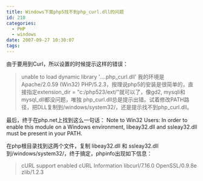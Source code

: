 ```yaml
---
title: Windows下面php5找不到php_curl.dll的问题
id: 210
categories:
  - PHP
  - windows
date: 2007-09-27 10:30:07
tags:
---
```


由于要用到Curl，所以设置的时候提示这样的错误：
> unable to load dynamic library '....php_curl.dll'
我的环境是Apache/2.0.59 (Win32) PHP/5.2.3，按理说php5的安装是很简单的，直接指定extension_dir = "c:/php523/ext/"就可以了，像gd2, mysqli和mysql_dll都没问题，唯独 php_curl.dll总是提示出错。试着修改PATH路径，把DLL复制到/windows/system32/，还是提示找不到php_curl.dll。

最后，终于在php.net上找到这么一句话： Note to Win32 Users: In order to enable this module on a Windows environment, libeay32.dll and ssleay32.dll must be present in your PATH.

在php根目录找到这两个文件，复制 libeay32.dll 和 ssleay32.dll到/windows/system32/，终于搞定，phpinfo出现如下信息：
> cURL support     enabled
> cURL Information     libcurl/7.16.0 OpenSSL/0.9.8e zlib/1.2.3